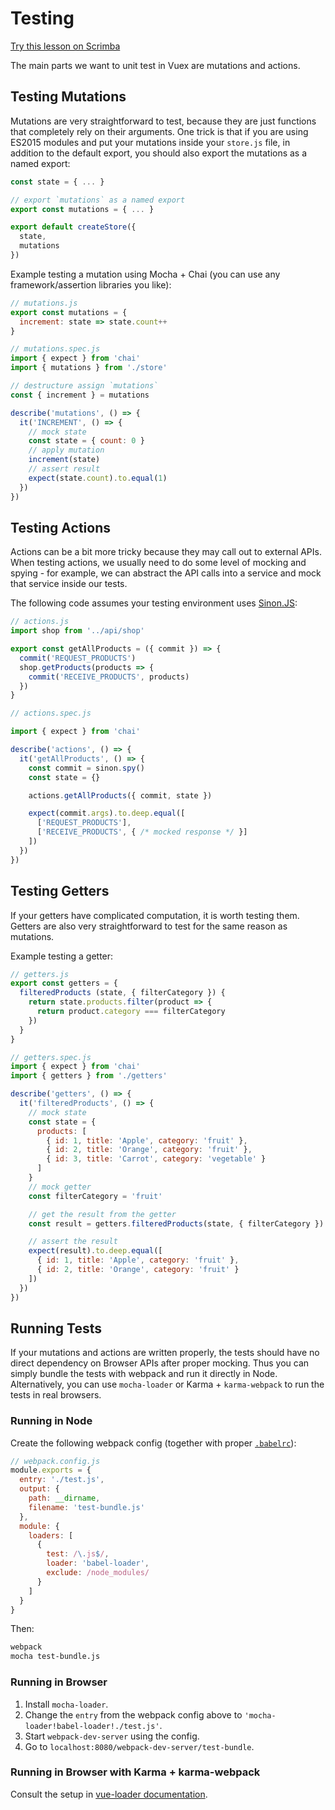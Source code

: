 # Testing

<div class="scrimba"><a href="https://scrimba.com/p/pnyzgAP/cPGkpJhq" target="_blank" rel="noopener noreferrer">Try this lesson on Scrimba</a></div>

The main parts we want to unit test in Vuex are mutations and actions.

## Testing Mutations

Mutations are very straightforward to test, because they are just functions that completely rely on their arguments. One trick is that if you are using ES2015 modules and put your mutations inside your `store.js` file, in addition to the default export, you should also export the mutations as a named export:

```js
const state = { ... }

// export `mutations` as a named export
export const mutations = { ... }

export default createStore({
  state,
  mutations
})
```

Example testing a mutation using Mocha + Chai (you can use any framework/assertion libraries you like):

```js
// mutations.js
export const mutations = {
  increment: state => state.count++
}
```

```js
// mutations.spec.js
import { expect } from 'chai'
import { mutations } from './store'

// destructure assign `mutations`
const { increment } = mutations

describe('mutations', () => {
  it('INCREMENT', () => {
    // mock state
    const state = { count: 0 }
    // apply mutation
    increment(state)
    // assert result
    expect(state.count).to.equal(1)
  })
})
```

## Testing Actions

Actions can be a bit more tricky because they may call out to external APIs. When testing actions, we usually need to do some level of mocking and spying - for example, we can abstract the API calls into a service and mock that service inside our tests.

The following code assumes your testing environment uses [Sinon.JS](http://sinonjs.org/):

```js
// actions.js
import shop from '../api/shop'

export const getAllProducts = ({ commit }) => {
  commit('REQUEST_PRODUCTS')
  shop.getProducts(products => {
    commit('RECEIVE_PRODUCTS', products)
  })
}
```

```js
// actions.spec.js

import { expect } from 'chai'

describe('actions', () => {
  it('getAllProducts', () => {
    const commit = sinon.spy()
    const state = {}

    actions.getAllProducts({ commit, state })

    expect(commit.args).to.deep.equal([
      ['REQUEST_PRODUCTS'],
      ['RECEIVE_PRODUCTS', { /* mocked response */ }]
    ])
  })
})
```

## Testing Getters

If your getters have complicated computation, it is worth testing them. Getters are also very straightforward to test for the same reason as mutations.

Example testing a getter:

```js
// getters.js
export const getters = {
  filteredProducts (state, { filterCategory }) {
    return state.products.filter(product => {
      return product.category === filterCategory
    })
  }
}
```

```js
// getters.spec.js
import { expect } from 'chai'
import { getters } from './getters'

describe('getters', () => {
  it('filteredProducts', () => {
    // mock state
    const state = {
      products: [
        { id: 1, title: 'Apple', category: 'fruit' },
        { id: 2, title: 'Orange', category: 'fruit' },
        { id: 3, title: 'Carrot', category: 'vegetable' }
      ]
    }
    // mock getter
    const filterCategory = 'fruit'

    // get the result from the getter
    const result = getters.filteredProducts(state, { filterCategory })

    // assert the result
    expect(result).to.deep.equal([
      { id: 1, title: 'Apple', category: 'fruit' },
      { id: 2, title: 'Orange', category: 'fruit' }
    ])
  })
})
```

## Running Tests

If your mutations and actions are written properly, the tests should have no direct dependency on Browser APIs after proper mocking. Thus you can simply bundle the tests with webpack and run it directly in Node. Alternatively, you can use `mocha-loader` or Karma + `karma-webpack` to run the tests in real browsers.

### Running in Node

Create the following webpack config (together with proper [`.babelrc`](https://babeljs.io/docs/usage/babelrc/)):

```js
// webpack.config.js
module.exports = {
  entry: './test.js',
  output: {
    path: __dirname,
    filename: 'test-bundle.js'
  },
  module: {
    loaders: [
      {
        test: /\.js$/,
        loader: 'babel-loader',
        exclude: /node_modules/
      }
    ]
  }
}
```

Then:

``` bash
webpack
mocha test-bundle.js
```

### Running in Browser

1. Install `mocha-loader`.
2. Change the `entry` from the webpack config above to `'mocha-loader!babel-loader!./test.js'`.
3. Start `webpack-dev-server` using the config.
4. Go to `localhost:8080/webpack-dev-server/test-bundle`.

### Running in Browser with Karma + karma-webpack

Consult the setup in [vue-loader documentation](https://vue-loader.vuejs.org/en/workflow/testing.html).
